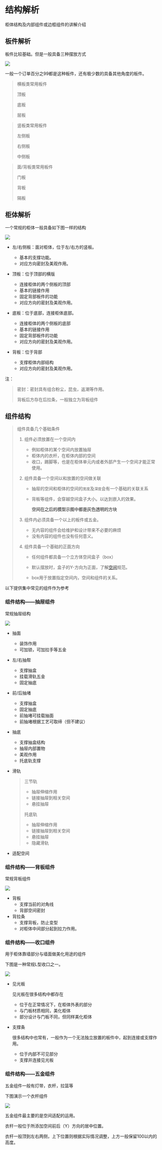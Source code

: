 # 结构解析

柜体结构及内部组件或边框组件的讲解介绍

## 板件解析

板件比较基础。但是一般具备三种摆放方式

![](../picture/start/板件类型.png)



一般一个订单百分之99都是这种板件，还有极少数的具备其他角度的板件。

> 横板类常用板件
>
> 顶板
>
> 底板
>
> 层板

> 竖板类常用板件
>
> 左侧板
>
> 右侧板
>
> 中侧板

> 面/背板类常用板件
>
> 门板
>
> 背板
>
> 隔板

## 柜体解析

一个常规的柜体一般具备如下图一样的结构

![](../picture/start/07柜体结构1.png)

- 左/右侧板：面对柜体，位于左/右方的竖板。

  - 基本的支撑功能。
  - 对应方向密封及美观作用。
- 顶板：位于顶部的横版

  - 连接柜体的两个侧板的顶部
  - 基本的链接作用
  - 固定背部板件的功能
  - 对应方向的密封及美观作用。
- 底板：位于底部，连接柜体底部。

  - 连接柜体的两个侧板的底部
  - 基本的链接作用
  - 固定背部板件的功能
  - 对应方向的密封及美观作用。
- 背板：位于背部
  - 支撑柜体内部结构
  - 对应方向的密封及美观作用。

注：

> 密封：密封具有组合粉尘，昆虫，返潮等作用。
>
> 背板后方存在后拉条，一般独立为背板组件

## 组件结构

> 组件具备几个基础条件
>
> 1. 组件必须放置在一个空间内
>    - 例如柜体的某个空间内放置抽屉
>    - 柜体内的衣杆，在柜体内部的空间
>    - 收口，踢脚等，也是在柜体单元内或者外部产生一个空间才能正常使用。
>
> 2. 组件具备一个空间以和放置的空间做关联
>    - 抽屉的空间和柜体的空间的`宽度`及`深度`会有一个基础的关联关系
>
>    - 背板等组件，会穿越空间盒子大小。以达到嵌入的效果。
>
>      
>
>      **空间在之后的模型示图中都是灰色透明的方块**
>
> 3. 组件内必须具备一个以上的板件或五金。
>    - 无内容的组件会给维护和设计带来不必要的麻烦
>    - 没有内容的组件也没有任何意义。
>
> 4. 组件具备一个基础的正面方向
>
>    - 任何组件都具备一个立方体空间盒子（box）
>
>    - 默认摆放时，盒子的Y-方向为正面，了解[空间](https://wd.kodocode.cn/start/%E6%95%B0%E6%8D%AE%E5%8E%9F%E7%90%86.html#%E7%BB%B4%E5%BA%A6%E5%85%A5%E9%97%A8)规范。
>    - box用于放置指定空间内，空间和组件的关系。

以下提供集中常见的组件作为参考

### 组件结构——抽屉组件

常规抽屉结构

![](../picture/start/抽屉结构.png)

- 抽面
  - 装饰作用
  - 可加锁，可加拉手等五金
  
- 左/右抽帮

  - 支撑抽盒
  - 挂载滑轨五金
  - 固定抽底

- 前/后抽堵

  - 支撑抽盒
  - 固定抽底
  - 前抽堵可挂载抽面
  - 前抽堵根据工艺可取缔（但不建议）

- 抽底

  - 支撑抽盒结构
  - 抽屉内部置物
  - 美观作用
  - 托底轨支撑

- 滑轨

  > 三节轨
  >
  > - 抽屉伸缩作用
  > - 链接抽屉到相关空间
  > - 悬挂抽屉
  >
  > 托底轨
  >
  > - 抽屉伸缩作用
  > - 链接抽屉到相关空间
  > - 悬挂抽屉
  > - 隐藏滑轨

- 适配空间

### 组件结构——背板组件

常规背板组件

![](../picture/start/背板组件.png)

- 背板
  - 支撑当前的对角线
  - 背部空间密封
- 背拉条
  - 支撑背板，防止变型
  - 对柜体中间部分起到拉力作用。

### 组件结构——收口组件

用于柜体靠墙部分与墙面做美化用途的组件

下图是一种常规L型收口之一。

![](../picture/start/收口组件.png)

- 见光板

  见光板在很多结构中都存在

  - 位于在正常情况下，在柜体外表的部分
  - 与门板材质相同，美化柜体
  - 部分设计与门板不同，但同样美化柜体

- 支撑条

  很多结构中也常有，一般作为一个无法独立放置的板件中，起到连接或支撑作用。

  - 位于内部不可见部分
  - 支撑并连接见光板

### 组件结构——五金组件

五金组件一般有灯带，衣杆，拉篮等

下图演示一个衣杆组件

![](../picture/start/衣杆五金组件.png)

五金组件最主要的是空间适配的运用。

衣杆一般位于所添加空间前后（Y）方向的居中位置。

衣杆一般顶到左右两侧，上下位置则根据实际情况调整，上方一般保留100以内的高度。
